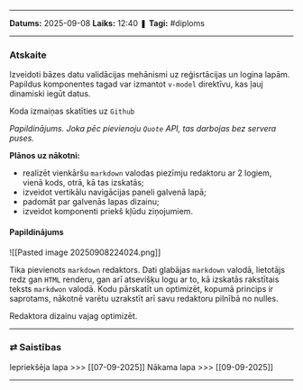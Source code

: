 ___

**Datums:** 2025-09-08
**Laiks:** 12:40
❚ **Tagi:** #diploms 

---
### Atskaite

Izveidoti bāzes datu validācijas mehānismi uz reģisrtācijas un logina lapām. Papildus komponentes tagad var izmantot `v-model` direktīvu, kas ļauj dinamiski iegūt datus.

Koda izmaiņas skatīties uz `Github`

*Papildinājums. Joka pēc pievienoju `Quote` API, tas darbojas bez servera puses.*

**Plānos uz nākotni:**

- realizēt vienkāršu `markdown` valodas piezīmju redaktoru ar 2 logiem, vienā kods, otrā, kā tas izskatās;
- izveidot vertikālu navigācijas paneli galvenā lapā;
- padomāt par galvenās lapas dizainu;
- izveidot komponenti priekš kļūdu ziņojumiem.

#### Papildinājums

![[Pasted image 20250908224024.png]]

Tika pievienots `markdown` redaktors. Dati glabājas `markdown` valodā, lietotājs redz gan `HTML` renderu, gan arī atsevišķu logu ar to, kā izskatās rakstītais teksts `markdwon` valodā. Kodu pārskatīt un optimizēt, kopumā princips ir saprotams, nākotnē varētu uzrakstīt arī savu redaktoru pilnībā no nulles.

Redaktora dizainu vajag optimizēt.

---
### ⇄ Saistības

Iepriekšēja lapa >>> [[07-09-2025]]
Nākama lapa >>> [[09-09-2025]]

---